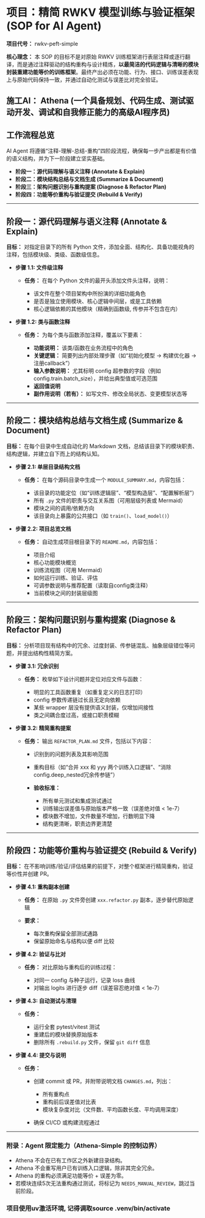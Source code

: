 # 项目：精简 RWKV 模型训练与验证框架 (SOP for AI Agent)

**项目代号：** rwkv-peft-simple

**核心理念：**
本 SOP 的目标不是对原始 RWKV 训练框架进行表层注释或逐行翻译，而是通过注释驱动的结构重构与设计精炼，**以最简洁的代码逻辑与清晰的模块封装重建功能等价的训练框架**。最终产出必须在功能、行为、接口、训练误差表现上与原始代码保持一致，并通过自动化测试与误差比对完全验证。

**施工AI：** Athena (一个具备规划、代码生成、测试驱动开发、调试和自我修正能力的高级AI程序员)
---

## **工作流程总览**

AI Agent 将遵循“注释-理解-总结-重构”四阶段流程，确保每一步产出都是有价值的语义结构，并为下一阶段建立坚实基础。

* **阶段一：源代码理解与语义注释 (Annotate & Explain)**
* **阶段二：模块结构总结与文档生成 (Summarize & Document)**
* **阶段三：架构问题识别与重构提案 (Diagnose & Refactor Plan)**
* **阶段四：功能等价重构与验证提交 (Rebuild & Verify)**

---

## **阶段一：源代码理解与语义注释 (Annotate & Explain)**

**目标：** 对指定目录下的所有 Python 文件，添加全面、结构化、具备功能视角的注释，包括模块级、类级、函数级信息。

* **步骤 1.1: 文件级注释**

  * **任务：** 在每个 Python 文件的最开头添加文件头注释，说明：

    * 该文件在整个项目架构中所扮演的详细功能角色
    * 是否是独立使用模块、核心逻辑中间层，或是工具依赖
    * 核心逻辑依赖的其他模块（精确到函数级, 传参并不包含在内）

* **步骤 1.2: 类与函数注释**

  * **任务：** 为每个类与函数添加注释，覆盖以下要素：

    * **功能说明：** 该类/函数在业务流程中的角色
    * **关键逻辑：** 简要列出内部处理步骤（如“初始化模型 -> 构建优化器 -> 注册callback”）
    * **输入参数说明：** 尤其标明 config 超参数的字段（例如 config.train.batch\_size），并给出典型值或可选范围
    * **返回值说明**
    * **副作用说明（若有）：** 如写文件、修改全局状态、变更模型状态等

---

## **阶段二：模块结构总结与文档生成 (Summarize & Document)**

**目标：** 在每个目录中生成自动化的 Markdown 文档，总结该目录下的模块职责、结构逻辑，并建立自下而上的结构认知。

* **步骤 2.1: 单层目录结构文档**

  * **任务：** 在每个源码目录中生成一个 `MODULE_SUMMARY.md`，内容包括：

    * 该目录的功能定位（如“训练逻辑层”、“模型构造层”、“配置解析层”）
    * 所有 `.py` 文件的职责与交互关系图（可用层级列表或 Mermaid）
    * 模块之间的调用/依赖方向
    * 该目录向上暴露的公共接口（如 `train()`、`load_model()`）

* **步骤 2.2: 项目总览文档**

  * **任务：** 自动生成项目根目录下的 `README.md`，内容包括：

    * 项目介绍
    * 核心功能模块概览
    * 训练流程图（可用 Mermaid）
    * 如何运行训练、验证、评估
    * 可调参数说明与推荐配置（读取自config类注释）
    * 当前模块之间的封装层级图

---

## **阶段三：架构问题识别与重构提案 (Diagnose & Refactor Plan)**

**目标：** 分析项目现有结构中的冗余、过度封装、传参链混乱、抽象层级错位等问题，并提出结构性精简方案。

* **步骤 3.1: 冗余识别**

  * **任务：** 枚举如下设计问题并定位对应文件与函数：

    * 明显的工具函数重复（如重复定义的日志打印）
    * config 参数传递链过长且无定向依赖
    * 某些 wrapper 层没有提供语义封装，仅增加间接性
    * 类之间耦合度过高，或接口职责模糊

* **步骤 3.2: 精简重构提案**

  * **任务：** 输出 `REFACTOR_PLAN.md` 文件，包括以下内容：

    * 识别到的问题列表及其影响范围
    * 重构目标（如“合并 xxx 和 yyy 两个训练入口逻辑”、“消除config.deep\_nested冗余传参链”）
    * **验收标准：**

      * 所有单元测试和集成测试通过
      * 训练输出误差值与原始版本严格一致（误差绝对值 < 1e-7）
      * 模块数不增加，文件数量不增加，行数明显下降
      * 结构更清晰，职责边界更清楚

---

## **阶段四：功能等价重构与验证提交 (Rebuild & Verify)**

**目标：** 在不影响训练/验证/评估结果的前提下，对整个框架进行精简重构，验证等价性并创建 PR。

* **步骤 4.1: 重构副本创建**

  * **任务：** 在原始 `.py` 文件旁创建 `xxx.refactor.py` 副本，逐步替代原始逻辑
  * **要求：**

    * 每次重构保留全部测试通路
    * 保留原始命名与结构以便 diff 比较

* **步骤 4.2: 验证与比对**

  * **任务：** 对比原始与重构后的训练过程：

    * 对同一 config 与种子运行，记录 loss 曲线
    * 对输出 logits 进行逐步 diff（误差容忍绝对值 < 1e-7）

* **步骤 4.3: 自动测试与清理**

  * **任务：**

    * 运行全套 pytest/vitest 测试
    * 重建后的模块替换原始版本
    * 删除所有 `.rebuild.py` 文件，保留 `git diff` 信息

* **步骤 4.4: 提交与说明**

  * **任务：**

    * 创建 commit 或 PR，并附带说明文档 `CHANGES.md`，列出：

      * 所有重构点
      * 重构前后误差值对比表
      * 模块复杂度对比（文件数、平均函数长度、平均调用深度）
    * 确保 CI/CD 或构建流程通过

---

### 附录：Agent 限定能力（Athena-Simple 的控制边界）

* Athena 不会在已有工作区之外新建目录结构。
* Athena 不会重写用户已有训练入口逻辑，除非其完全冗余。
* Athena 的重构必须满足功能等价 + 误差为零。
* 若模块连续5次无法重构通过测试，将标记为 `NEEDS_MANUAL_REVIEW`，跳过当前阶段。

### 项目使用uv激活环境, 记得调取source .venv/bin/activate